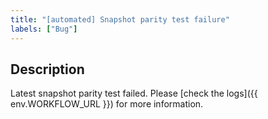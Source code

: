```yaml
---
title: "[automated] Snapshot parity test failure"
labels: ["Bug"]
---
```


## Description

Latest snapshot parity test failed. Please [check the logs]({{ env.WORKFLOW_URL }}) for more information.
